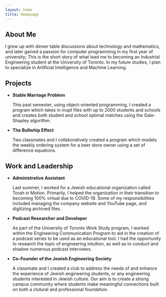 ```yaml
---
layout: home
title: Homepage
---
```


## **About Me**

I grew up with dinner table discussions about technology and mathematics, and later gained a passion for computer programming in my first year of university; This is the short story of what lead me to becoming an Industrial Engineering student at the University of Toronto. In my future studies, I plan to specialize in Artificial Intelligence and Machine Learning.



## **Projects** 

- **Stable Marriage Problem**

  This past semester, using object-oriented programming, I created a program which takes in inupt files with up to 2000 students and schools and creates both student and school optimal matches using the Gale-Shapley algorithm.

- **The Bullwhip Effect**

  Two classmates and I collaboratively created a program which models the weekly ordering system for a beer store owner using a set of difference equations.
  
  
 
## **Work and Leadership**

- **Administrative Assistant**

  Last summer, I worked for a Jewish educational organization called Torah in Motion. Primarily, I helped the organization in their transition to becoming 100% virtual due to COVID-19. Some of my responsibilities included managing the company website and YouTube page, and digitizing archived files.
  
- **Podcast Researcher and Developer**

  As part of the University of Toronto Work Study program, I worked within the Engineering Communication Program to aid in the creation of a podcast series to be used as an educational tool. I had the opportunity to research the topic of engineering intuition, as well as to conduct and shadow numerous podcast interviews.
  
- **Co-Founder of the Jewish Engineering Society**

  A classmate and I created a club to address the needs of and enhance the experience of Jewish engineering students, or any engineering students interested in Jewish culture. Our aim is to create a strong campus community where students make meaningful connections built on both a clutural and professional foundation.
